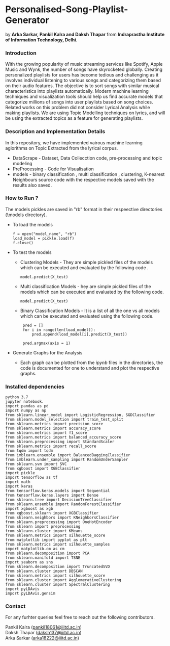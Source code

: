 # Personalised-Song-Playlist-Generator
by **Arka Sarkar, Pankil Kalra and Daksh Thapar** from **Indraprastha Institute of Information Technology, Delhi**. 

### Introduction 
With the growing popularity of music streaming services like Spotify, Apple Music and Wynk, the number of songs have skyrocketed globally. Creating personalized playlists for users has become tedious and challenging as it involves individual listening to various songs and categorizing them based on their audio features. The objective is to sort songs with similar musical characteristics into playlists  automatically. Modern machine learning techniques and visualization tools should help us find accurate models that categorize millions of songs into user playlists based on song choices. Related works on this problem did not consider Lyrical Analysis while making playlists. We are using Topic Modelling techniques on lyrics, and will be using the extracted topics as a feature for generating playlists.

### Description and Implementation Details
In this repository, we have implemented vairous machine learning aglorithms on Topic Extracted from the lyrical corpus. </br>

  * DataScrape - Dataset, Data Collecction code, pre-processing and topic modeling </br>
  * PreProcessing - Code for Visualisation 
  * models - binary classification , multi classification , clustering, K-nearest Neighbours source code with the respective models saved with the results also saved. 


### How to Run ? 
The models pickles are saved in "rb" format in their respeective directories (\models directory). 
  * To load the models
 
        f = open("model_name", "rb")
        load_model = pickle.load(f)
        f.close()
    
    
  * To test the models 
    * Clustering Models - They are simple pickled files of the models which can be executed and evaluated by the  following code .
          
          model.predict(X_test)
          
    * Multi classification Models - hey are simple pickled files of the models which can be executed and evaluated by the following code.
    
          model.predict(X_test)
          
    * Binary Classification Models - It is a list of all the one vs all models which can be executed and evaluated using the following code.

           pred = []
           for i in range(len(load_model)):
               pred.append(load_model[i].predict(X_test))

           pred.argmax(axis = 1)
           
   * Generate Graphs for the Analysis
     * Each graph can be plotted from the *ipynb* files in the directories, the code is documented for one to understand and plot the respective graphs. 
     
### Installed dependencies 
    python 3.7
    jupyter notebook.
    import pandas as pd
    import numpy as np
    from sklearn.linear_model import LogisticRegression, SGDClassifier
    from sklearn.model_selection import train_test_split
    from sklearn.metrics import precision_score
    from sklearn.metrics import accuracy_score
    from sklearn.metrics import f1_score
    from sklearn.metrics import balanced_accuracy_score
    from sklearn.preprocessing import StandardScaler
    from sklearn.metrics import recall_score
    from tqdm import tqdm
    from imblearn.ensemble import BalancedBaggingClassifier
    from imblearn.under_sampling import RandomUnderSampler
    from sklearn.svm import SVC
    from xgboost import XGBClassifier
    import pickle
    import tensorflow as tf
    import math
    import keras
    from tensorflow.keras.models import Sequential
    from tensorflow.keras.layers import Dense
    from sklearn.tree import DecisionTreeClassifier
    from sklearn.ensemble import RandomForestClassifier
    import xgboost as xgb
    from xgboost.sklearn import XGBClassifier
    from sklearn.neighbors import KNeighborsClassifier
    from sklearn.preprocessing import OneHotEncoder
    from sklearn import preprocessing
    from sklearn.cluster import KMeans
    from sklearn.metrics import silhouette_score
    from matplotlib import pyplot as plt
    from sklearn.metrics import silhouette_samples
    import matplotlib.cm as cm
    from sklearn.decomposition import PCA
    from sklearn.manifold import TSNE
    import seaborn as sns
    from sklearn.decomposition import TruncatedSVD
    from sklearn.cluster import DBSCAN
    from sklearn.metrics import silhouette_score
    from sklearn.cluster import AgglomerativeClustering
    from sklearn.cluster import SpectralClustering
    import pyLDAvis
    import pyLDAvis.gensim
    
### Contact 
For any furhter queries feel free to reach out the following contributors. 

Pankil Kalra (pankil18061@iiitd.ac.in) </br>
Daksh Thapar (daksh137@iiitd.ac.in) </br>
Arka Sarkar (arka18222@iiitd.ac.in) </br>
